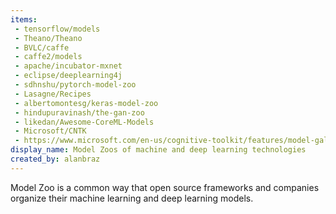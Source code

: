 ```yaml
---
items:
 - tensorflow/models
 - Theano/Theano
 - BVLC/caffe
 - caffe2/models
 - apache/incubator-mxnet
 - eclipse/deeplearning4j
 - sdhnshu/pytorch-model-zoo
 - Lasagne/Recipes
 - albertomontesg/keras-model-zoo
 - hindupuravinash/the-gan-zoo
 - likedan/Awesome-CoreML-Models
 - Microsoft/CNTK
 - https://www.microsoft.com/en-us/cognitive-toolkit/features/model-gallery/
display_name: Model Zoos of machine and deep learning technologies
created_by: alanbraz
---
```

Model Zoo is a common way that open source frameworks and companies organize their machine learning and deep learning models.
